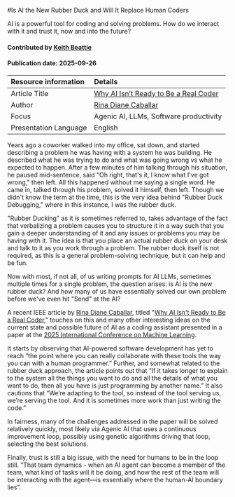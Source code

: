 #Is AI the New Rubber Duck and Will It Replace Human Coders

<!--deck text start-->
AI is a powerful tool for coding and solving problems. How do we interact with it and trust it, now and into the future?
<!--deck text end-->

#### Contributed by [Keith Beattie](https://github.com/ksbeattie)
#### Publication date: 2025-09-26

Resource information | Details
:--- | :---
Article Title | [Why AI Isn’t Ready to Be a Real Coder](https://spectrum.ieee.org/ai-for-coding)
Author | [Rina Diane Caballar](https://spectrum.ieee.org/u/rina-diane-caballar)
Focus | Agenic AI, LLMs, Software productivity
Presentation Language | English

Years ago a coworker walked into my office, sat down, and started describing a problem he was having
with a system he was building.  He described what he was trying to do and what was going wrong vs
what he expected to happen.  After a few minutes of him talking through his situation, he paused
mid-sentence, said "Oh right, that's it, I know what I've got wrong," then left.  All this happened
without me saying a single word.  He came in, talked through his problem, solved it himself, then
left.  Though we didn't know the term at the time, this is the very idea behind "Rubber Duck
Debugging," where in this instance, I was the rubber duck.

"Rubber Ducking" as it is sometimes referred to, takes advantage of the fact that verbalizing a
problem causes you to structure it in a way such that you gain a deeper understanding of it and any
issues or problems you may be having with it.  The idea is that you place an actual rubber duck on
your desk and talk to it as you work through a problem.  The rubber duck itself is not required, as
this is a general problem-solving technique, but it can help and be fun.

Now with most, if not all, of us writing prompts for AI LLMs, sometimes multiple times for a single
problem, the question arises: is AI is the new rubber duck?  And how many of us have essentially
solved our own problem before we've even hit "Send" at the AI?

A recent IEEE article by [Rina Diane Caballar](https://spectrum.ieee.org/u/rina-diane-caballar),
titled "[Why AI Isn't Ready to Be a Real Coder](https://spectrum.ieee.org/ai-for-coding)," touches on
this and many other interesting ideas on the current state and possible future of AI as a coding
assistant presented in a paper at the [2025 International Conference on Machine
Learning](https://icml.cc/Conferences/2025).

It starts by observing that AI-powered software development has yet to reach “the point where you
can really collaborate with these tools the way you can with a human programmer.” Further, and
somewhat related to the rubber duck approach, the article points out that “If it takes longer to
explain to the system all the things you want to do and all the details of what you want to do, then
all you have is just programming by another name.” It also cautions that “We’re adapting to the
tool, so instead of the tool serving us, we’re serving the tool. And it is sometimes more work than
just writing the code.”

In fairness, many of the challenges addressed in the paper will be solved relatively quickly, most
likely via Agenic AI that uses a continuous improvement loop, possibly using genetic algorithms
driving that loop, selecting the best solutions.

Finally, trust is still a big issue, with the need for humans to be in the loop still.  “That team
dynamics - when an AI agent can become a member of the team, what kind of tasks will it be doing, and
how the rest of the team will be interacting with the agent—is essentially where the human-AI
boundary lies”.

<!---
Publish: yes
Pinned: no
Topics: software process improvement, software engineering, Development Tools, Strategies for More Effective Teams
--->
